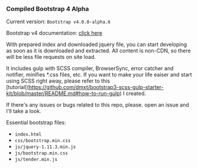 ### Compiled Bootstrap 4 Alpha

Current version: `Bootstrap v4.0.0-alpha.6`

Bootstrap v4 documentation: [click here](http://v4-alpha.getbootstrap.com/getting-started/introduction/)

With prepared index and downloaded jquery file, you can start developing as soon as it is downloaded and extracted. All content is non-CDN, so there will be less file requests on site load. 

It includes gulp with SCSS compiler, BrowserSync, error catcher and notifier, minifies \*.css files, etc. If you want to make your life eaiser and start using SCSS right away, please refer to this [tutorial[(https://github.com/dmxt/bootstrap3-scss-gulp-starter-kit/blob/master/README.md#how-to-run-gulp) I created.

If there's any issues or bugs related to this repo, please. open an issue and I'll take a look.

Essential bootstrap files:
* `index.html`
* `css/bootstrap.min.css`
* `js/jquery-1.11.3.min.js`
* `js/bootstrap.min.css`
* `js/tender.min.js`
